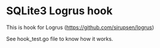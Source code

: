 SQLite3 Logrus hook
===================

This is hook for Logrus (https://github.com/sirupsen/logrus)

See hook_test.go file to know how it works.
